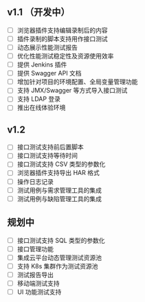  ##  v1.1 （开发中）
 
- [ ] 浏览器插件支持编辑录制后的内容
- [ ] 插件录制的脚本支持用作接口测试
- [ ] 动态展示性能测试报告
- [ ] 优化性能测试稳定性及资源使用效率
- [ ] 提供 Jenkins 插件
- [ ] 提供 Swagger API 文档
- [ ] 增加针对项目的环境配置、全局变量管理功能
- [ ] 支持 JMX/Swagger 等方式导入接口测试
- [ ] 支持 LDAP 登录
- [ ] 推出在线体验环境

## v1.2

- [ ] 接口测试支持前后置脚本
- [ ] 接口测试支持等待时间
- [ ] 接口测试支持 CSV 类型的参数化
- [ ] 浏览器插件支持导出 HAR 格式
- [ ] 操作日志记录
- [ ] 测试用例与需求管理工具的集成
- [ ] 测试用例与缺陷管理工具的集成

## 规划中

- [ ] 接口测试支持 SQL 类型的参数化
- [ ] 接口管理功能
- [ ] 集成云平台动态管理测试资源池
- [ ] 支持 K8s 集群作为测试资源池
- [ ] 测试报告导出
- [ ] 移动端测试支持
- [ ] UI 功能测试支持
